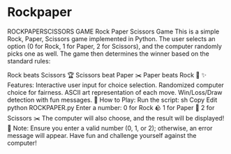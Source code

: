 # Rockpaper
ROCKPAPERSCISSORS GAME
Rock Paper Scissors Game
This is a simple Rock, Paper, Scissors game implemented in Python. The user selects an option (0 for Rock, 1 for Paper, 2 for Scissors), and the computer randomly picks one as well. The game then determines the winner based on the standard rules:

Rock beats Scissors 🏆
Scissors beat Paper ✂️
Paper beats Rock 📜
✨ Features:
Interactive user input for choice selection.
Randomized computer choice for fairness.
ASCII art representation of each move.
Win/Loss/Draw detection with fun messages.
🚀 How to Play:
Run the script:
sh
Copy
Edit
python ROCKPAPER.py
Enter a number:
0 for Rock 🪨
1 for Paper 📄
2 for Scissors ✂️
The computer will also choose, and the result will be displayed!
📌 Note:
Ensure you enter a valid number (0, 1, or 2); otherwise, an error message will appear.
Have fun and challenge yourself against the computer!
